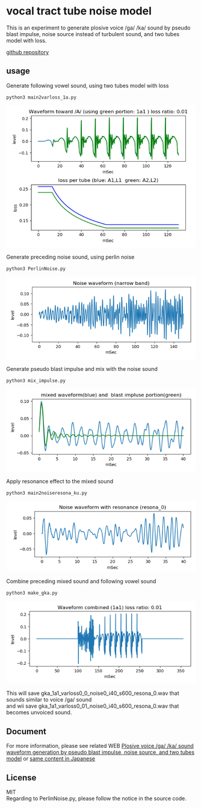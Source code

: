 # vocal tract tube noise model   
   
This is an experiment to generate plosive voice /ga/ /ka/ sound by pseudo blast impulse, noise source instead of turbulent sound, and two tubes model with loss.  
  
[github repository](https://github.com/shun60s/Vocal-Tube-Noise-K-Model)  

## usage   

Generate following vowel sound, using two tubes model with loss   
```
python3 main2varloss_1a.py
```
![figure1](docs/model-K-A_var_loss2.png)  


Generate preceding noise sound, using perlin noise  
```
python3 PerlinNoise.py
```
![figure2](docs/kg-noise_waveform.png)  


Generate pseudo blast impulse and mix with the noise sound  
```
python3 mix_impulse.py
```
![figure3](docs/kg-blast-impulse-and-noise-waveform.png)  


Apply resonance effect to the mixed sound  
```
python3 main2noiseresona_ku.py
```
![figure4](docs/kg-noise-with-resonance-waveform.png)  


Combine preceding mixed sound and following vowel sound  
```
python3 make_gka.py
```
![figure5](docs/pseudo-ka-waveform.png)  

This will save gka_1a1_varloss0_0_noise0_i40_s600_resona_0.wav that sounds similar to voice /ga/ sound  
and wii save gka_1a1_varloss0_01_noise0_i40_s600_resona_0.wav that becomes unvoiced sound.  


## Document  

For more information, please see related WEB [Plosive voice /ga/ /ka/ sound waveform generation by pseudo blast impulse, noise source, and two tubes model](https://wsignal.sakura.ne.jp/onsei2007/python5-e.html) or
[same content in Japanese](https://wsignal.sakura.ne.jp/onsei2007/python5.html)  


## License    
MIT  
Regarding to PerlinNoise.py, please follow the notice in the source code. 
